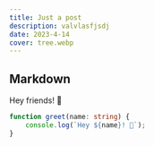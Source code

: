 ```yaml
---
title: Just a post
description: valvlasfjsdj
date: 2023-4-14
cover: tree.webp
---
```


## Markdown

Hey friends! 👋

```ts
function greet(name: string) {
	console.log(`Hey ${name}! 👋`);
}
```

